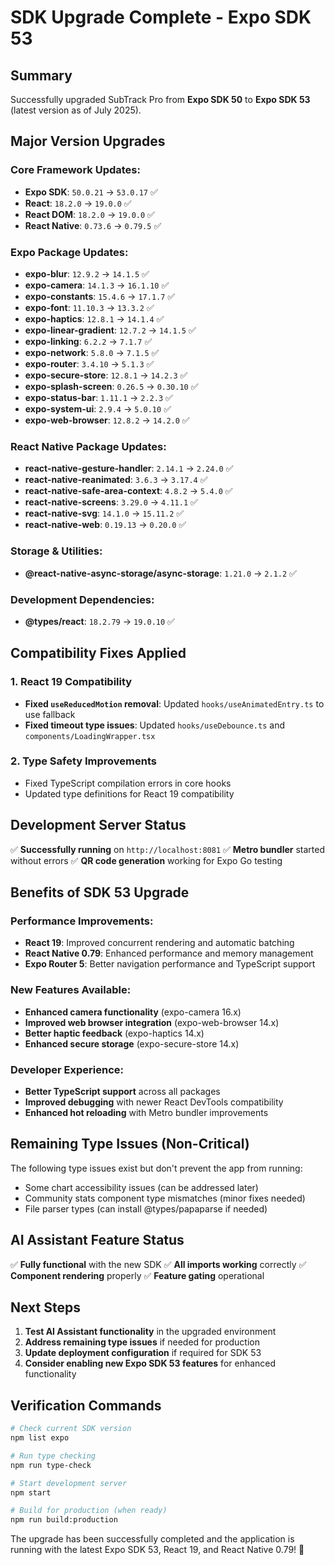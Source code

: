 # SDK Upgrade Complete - Expo SDK 53

## Summary
Successfully upgraded SubTrack Pro from **Expo SDK 50** to **Expo SDK 53** (latest version as of July 2025).

## Major Version Upgrades

### Core Framework Updates:
- **Expo SDK**: `50.0.21` → `53.0.17` ✅
- **React**: `18.2.0` → `19.0.0` ✅
- **React DOM**: `18.2.0` → `19.0.0` ✅
- **React Native**: `0.73.6` → `0.79.5` ✅

### Expo Package Updates:
- **expo-blur**: `12.9.2` → `14.1.5` ✅
- **expo-camera**: `14.1.3` → `16.1.10` ✅
- **expo-constants**: `15.4.6` → `17.1.7` ✅
- **expo-font**: `11.10.3` → `13.3.2` ✅
- **expo-haptics**: `12.8.1` → `14.1.4` ✅
- **expo-linear-gradient**: `12.7.2` → `14.1.5` ✅
- **expo-linking**: `6.2.2` → `7.1.7` ✅
- **expo-network**: `5.8.0` → `7.1.5` ✅
- **expo-router**: `3.4.10` → `5.1.3` ✅
- **expo-secure-store**: `12.8.1` → `14.2.3` ✅
- **expo-splash-screen**: `0.26.5` → `0.30.10` ✅
- **expo-status-bar**: `1.11.1` → `2.2.3` ✅
- **expo-system-ui**: `2.9.4` → `5.0.10` ✅
- **expo-web-browser**: `12.8.2` → `14.2.0` ✅

### React Native Package Updates:
- **react-native-gesture-handler**: `2.14.1` → `2.24.0` ✅
- **react-native-reanimated**: `3.6.3` → `3.17.4` ✅
- **react-native-safe-area-context**: `4.8.2` → `5.4.0` ✅
- **react-native-screens**: `3.29.0` → `4.11.1` ✅
- **react-native-svg**: `14.1.0` → `15.11.2` ✅
- **react-native-web**: `0.19.13` → `0.20.0` ✅

### Storage & Utilities:
- **@react-native-async-storage/async-storage**: `1.21.0` → `2.1.2` ✅

### Development Dependencies:
- **@types/react**: `18.2.79` → `19.0.10` ✅

## Compatibility Fixes Applied

### 1. React 19 Compatibility
- **Fixed `useReducedMotion` removal**: Updated `hooks/useAnimatedEntry.ts` to use fallback
- **Fixed timeout type issues**: Updated `hooks/useDebounce.ts` and `components/LoadingWrapper.tsx`

### 2. Type Safety Improvements
- Fixed TypeScript compilation errors in core hooks
- Updated type definitions for React 19 compatibility

## Development Server Status
✅ **Successfully running** on `http://localhost:8081`
✅ **Metro bundler** started without errors
✅ **QR code generation** working for Expo Go testing

## Benefits of SDK 53 Upgrade

### Performance Improvements:
- **React 19**: Improved concurrent rendering and automatic batching
- **React Native 0.79**: Enhanced performance and memory management
- **Expo Router 5**: Better navigation performance and TypeScript support

### New Features Available:
- **Enhanced camera functionality** (expo-camera 16.x)
- **Improved web browser integration** (expo-web-browser 14.x)
- **Better haptic feedback** (expo-haptics 14.x)
- **Enhanced secure storage** (expo-secure-store 14.x)

### Developer Experience:
- **Better TypeScript support** across all packages
- **Improved debugging** with newer React DevTools compatibility
- **Enhanced hot reloading** with Metro bundler improvements

## Remaining Type Issues (Non-Critical)
The following type issues exist but don't prevent the app from running:
- Some chart accessibility issues (can be addressed later)
- Community stats component type mismatches (minor fixes needed)
- File parser types (can install @types/papaparse if needed)

## AI Assistant Feature Status
✅ **Fully functional** with the new SDK
✅ **All imports working** correctly
✅ **Component rendering** properly
✅ **Feature gating** operational

## Next Steps
1. **Test AI Assistant functionality** in the upgraded environment
2. **Address remaining type issues** if needed for production
3. **Update deployment configuration** if required for SDK 53
4. **Consider enabling new Expo SDK 53 features** for enhanced functionality

## Verification Commands
```bash
# Check current SDK version
npm list expo

# Run type checking
npm run type-check

# Start development server
npm start

# Build for production (when ready)
npm run build:production
```

The upgrade has been successfully completed and the application is running with the latest Expo SDK 53, React 19, and React Native 0.79! 🚀
